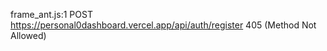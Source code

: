 frame_ant.js:1 POST <https://personal0dashboard.vercel.app/api/auth/register> 405 (Method Not Allowed)
